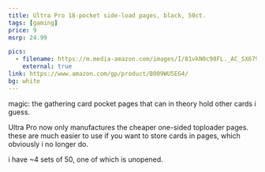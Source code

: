 ```yaml
---
title: Ultra Pro 18-pocket side-load pages, black, 50ct.
tags: [gaming]
price: 9
msrp: 24.99

pics:
  - filename: https://m.media-amazon.com/images/I/81vkN0c98FL._AC_SX679_.jpg
    external: true
link: https://www.amazon.com/gp/product/B009WU5EG4/
bg: white
---
```


magic: the gathering card pocket pages that can in theory hold other cards i
guess.

Ultra Pro now only manufactures the cheaper one-sided toploader pages.  these
are much easier to use if you want to store cards in pages, which obviously i
no longer do.

i have ~4 sets of 50, one of which is unopened.
